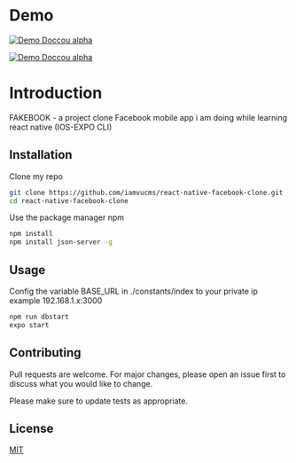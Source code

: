 # Demo

[![Demo Doccou alpha](https://j.gifs.com/ZYx3Rg.gif)](https://www.youtube.com/watch?v=OiMRxVndTeU)


[![Demo Doccou alpha](https://j.gifs.com/wVzOAX.gif)](https://www.youtube.com/watch?v=OiMRxVndTeU)

# Introduction

FAKEBOOK - a project clone Facebook mobile app i am doing while learning react native (IOS-EXPO CLI)

## Installation

Clone my repo
```bash
git clone https://github.com/iamvucms/react-native-facebook-clone.git
cd react-native-facebook-clone
```
Use the package manager npm

```bash
npm install
npm install json-server -g
```

## Usage
Config the variable BASE_URL in ./constants/index to your private ip example 192.168.1.x:3000
```bash
npm run dbstart
expo start 
```

## Contributing
Pull requests are welcome. For major changes, please open an issue first to discuss what you would like to change.

Please make sure to update tests as appropriate.

## License
[MIT](https://choosealicense.com/licenses/mit/)
